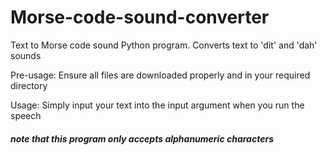 # Morse-code-sound-converter
Text to Morse code sound Python program. Converts text to 'dit' and 'dah' sounds

Pre-usage: Ensure all files are downloaded properly and in your required directory

Usage: Simply input your text into the input argument when you run the speech
##### note that this program only accepts alphanumeric characters
